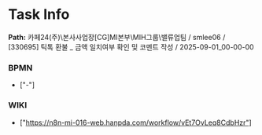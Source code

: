 # Task Info

**Path:** 카페24(주)\본사사업장\[CG]MI본부\MIH그룹\밸류업팀 / smlee06 / [330695] 틱톡 환불 _ 금액 일치여부 확인 및 코멘트 작성 / 2025-09-01_00-00-00

### BPMN
- ["-"]

### WIKI
- ["https://n8n-mi-016-web.hanpda.com/workflow/vEt7OvLeq8CdbHzr"]

